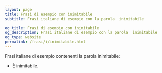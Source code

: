 ```yaml
---
layout: page
title: Frasi di esempio con inimitabile 
subtitle: Frasi italiane di esempio con la parola  inimitabile

og_title: Frasi di esempio con inimitabile 
og_description: Frasi italiane di esempio con la parola  inimitabile
og_type: website
permalink: /frasi/i/inimitabile.html
---
```


Frasi italiane di esempio contenenti la parola inimitabile:


- È inimitabile.

